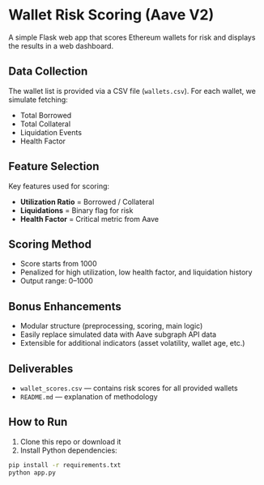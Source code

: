 # Wallet Risk Scoring (Aave V2)
A simple Flask web app that scores Ethereum wallets for risk and displays the results in a web dashboard.

##  Data Collection
The wallet list is provided via a CSV file (`wallets.csv`). For each wallet, we simulate fetching:
- Total Borrowed
- Total Collateral
- Liquidation Events
- Health Factor

##  Feature Selection
Key features used for scoring:
- **Utilization Ratio** = Borrowed / Collateral
- **Liquidations** = Binary flag for risk
- **Health Factor** = Critical metric from Aave

##  Scoring Method
- Score starts from 1000
- Penalized for high utilization, low health factor, and liquidation history
- Output range: 0–1000

##  Bonus Enhancements
- Modular structure (preprocessing, scoring, main logic)
- Easily replace simulated data with Aave subgraph API data
- Extensible for additional indicators (asset volatility, wallet age, etc.)

##  Deliverables
- `wallet_scores.csv` — contains risk scores for all provided wallets
- `README.md` — explanation of methodology

##  How to Run

1. Clone this repo or download it
2. Install Python dependencies:

```bash
pip install -r requirements.txt
python app.py